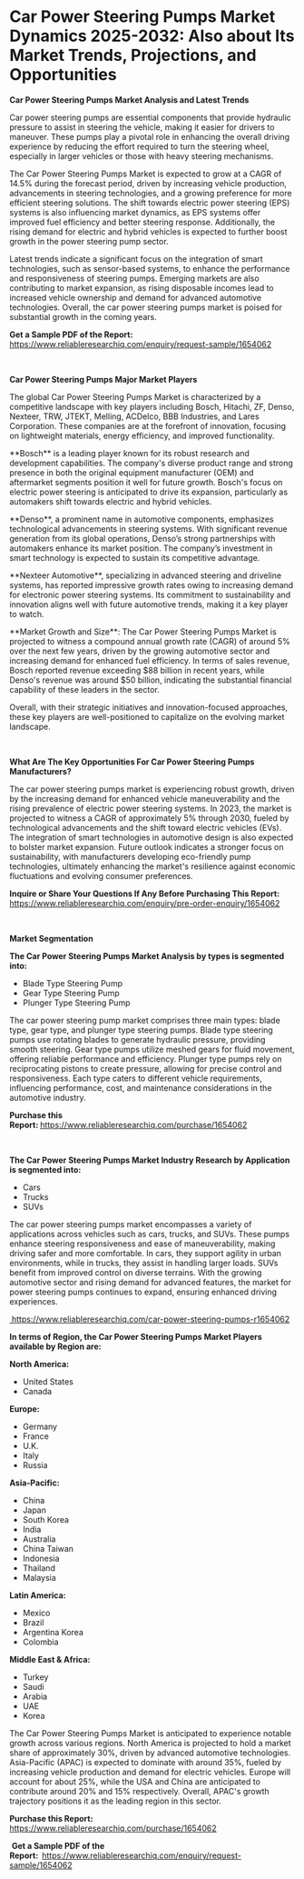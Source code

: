 <p><h1>Car Power Steering Pumps Market Dynamics 2025-2032: Also about Its Market Trends, Projections, and Opportunities</h1></p><p><strong>Car Power Steering Pumps Market Analysis and Latest Trends</strong></p>
<p><p>Car power steering pumps are essential components that provide hydraulic pressure to assist in steering the vehicle, making it easier for drivers to maneuver. These pumps play a pivotal role in enhancing the overall driving experience by reducing the effort required to turn the steering wheel, especially in larger vehicles or those with heavy steering mechanisms.</p><p>The Car Power Steering Pumps Market is expected to grow at a CAGR of 14.5% during the forecast period, driven by increasing vehicle production, advancements in steering technologies, and a growing preference for more efficient steering solutions. The shift towards electric power steering (EPS) systems is also influencing market dynamics, as EPS systems offer improved fuel efficiency and better steering response. Additionally, the rising demand for electric and hybrid vehicles is expected to further boost growth in the power steering pump sector.</p><p>Latest trends indicate a significant focus on the integration of smart technologies, such as sensor-based systems, to enhance the performance and responsiveness of steering pumps. Emerging markets are also contributing to market expansion, as rising disposable incomes lead to increased vehicle ownership and demand for advanced automotive technologies. Overall, the car power steering pumps market is poised for substantial growth in the coming years.</p></p>
<p><strong>Get a Sample PDF of the Report:&nbsp;</strong> <a href="https://www.reliableresearchiq.com/enquiry/request-sample/1654062?utm_campaign=3173&utm_medium=2&utm_source=Github&utm_content=ia&utm_term=18042025&utm_id=car-power-steering-pumps">https://www.reliableresearchiq.com/enquiry/request-sample/1654062</a></p>
<p>&nbsp;</p>
<p><strong>Car Power Steering Pumps Major Market Players</strong></p>
<p><p>The global Car Power Steering Pumps Market is characterized by a competitive landscape with key players including Bosch, Hitachi, ZF, Denso, Nexteer, TRW, JTEKT, Melling, ACDelco, BBB Industries, and Lares Corporation. These companies are at the forefront of innovation, focusing on lightweight materials, energy efficiency, and improved functionality.</p><p>**Bosch** is a leading player known for its robust research and development capabilities. The company's diverse product range and strong presence in both the original equipment manufacturer (OEM) and aftermarket segments position it well for future growth. Bosch's focus on electric power steering is anticipated to drive its expansion, particularly as automakers shift towards electric and hybrid vehicles.</p><p>**Denso**, a prominent name in automotive components, emphasizes technological advancements in steering systems. With significant revenue generation from its global operations, Denso’s strong partnerships with automakers enhance its market position. The company’s investment in smart technology is expected to sustain its competitive advantage.</p><p>**Nexteer Automotive**, specializing in advanced steering and driveline systems, has reported impressive growth rates owing to increasing demand for electronic power steering systems. Its commitment to sustainability and innovation aligns well with future automotive trends, making it a key player to watch.</p><p>**Market Growth and Size**: The Car Power Steering Pumps Market is projected to witness a compound annual growth rate (CAGR) of around 5% over the next few years, driven by the growing automotive sector and increasing demand for enhanced fuel efficiency. In terms of sales revenue, Bosch reported revenue exceeding $88 billion in recent years, while Denso's revenue was around $50 billion, indicating the substantial financial capability of these leaders in the sector.</p><p>Overall, with their strategic initiatives and innovation-focused approaches, these key players are well-positioned to capitalize on the evolving market landscape.</p></p>
<p>&nbsp;</p>
<p><strong>What Are The Key Opportunities For Car Power Steering Pumps Manufacturers?</strong></p>
<p><p>The car power steering pumps market is experiencing robust growth, driven by the increasing demand for enhanced vehicle maneuverability and the rising prevalence of electric power steering systems. In 2023, the market is projected to witness a CAGR of approximately 5% through 2030, fueled by technological advancements and the shift toward electric vehicles (EVs). The integration of smart technologies in automotive design is also expected to bolster market expansion. Future outlook indicates a stronger focus on sustainability, with manufacturers developing eco-friendly pump technologies, ultimately enhancing the market's resilience against economic fluctuations and evolving consumer preferences.</p></p>
<p><strong>Inquire or Share Your Questions If Any Before Purchasing This Report:</strong> <a href="https://www.reliableresearchiq.com/enquiry/pre-order-enquiry/1654062?utm_campaign=3173&utm_medium=2&utm_source=Github&utm_content=ia&utm_term=18042025&utm_id=car-power-steering-pumps">https://www.reliableresearchiq.com/enquiry/pre-order-enquiry/1654062</a></p>
<p>&nbsp;</p>
<p><strong>Market Segmentation</strong></p>
<p><strong>The Car Power Steering Pumps Market Analysis by types is segmented into:</strong></p>
<p><ul><li>Blade Type Steering Pump</li><li>Gear Type Steering Pump</li><li>Plunger Type Steering Pump</li></ul></p>
<p><p>The car power steering pump market comprises three main types: blade type, gear type, and plunger type steering pumps. Blade type steering pumps use rotating blades to generate hydraulic pressure, providing smooth steering. Gear type pumps utilize meshed gears for fluid movement, offering reliable performance and efficiency. Plunger type pumps rely on reciprocating pistons to create pressure, allowing for precise control and responsiveness. Each type caters to different vehicle requirements, influencing performance, cost, and maintenance considerations in the automotive industry.</p></p>
<p><strong>Purchase this Report:&nbsp;</strong><a href="https://www.reliableresearchiq.com/purchase/1654062?utm_campaign=3173&utm_medium=2&utm_source=Github&utm_content=ia&utm_term=18042025&utm_id=car-power-steering-pumps">https://www.reliableresearchiq.com/purchase/1654062</a></p>
<p>&nbsp;</p>
<p><strong>The Car Power Steering Pumps Market Industry Research by Application is segmented into:</strong></p>
<p><ul><li>Cars</li><li>Trucks</li><li>SUVs</li></ul></p>
<p><p>The car power steering pumps market encompasses a variety of applications across vehicles such as cars, trucks, and SUVs. These pumps enhance steering responsiveness and ease of maneuverability, making driving safer and more comfortable. In cars, they support agility in urban environments, while in trucks, they assist in handling larger loads. SUVs benefit from improved control on diverse terrains. With the growing automotive sector and rising demand for advanced features, the market for power steering pumps continues to expand, ensuring enhanced driving experiences.</p></p>
<p><a href="https://www.reliableresearchiq.com/car-power-steering-pumps-r1654062?utm_campaign=3173&utm_medium=2&utm_source=Github&utm_content=ia&utm_term=18042025&utm_id=car-power-steering-pumps">&nbsp;https://www.reliableresearchiq.com/car-power-steering-pumps-r1654062</a></p>
<p><strong>In terms of Region, the Car Power Steering Pumps Market Players available by Region are:</strong></p>
<p>
    <p> <strong> North America: </strong>
        <ul>
            <li>United States</li>
            <li>Canada</li>
        </ul>
        </p> 
    <p> <strong> Europe: </strong>
        <ul>
            <li>Germany</li>
            <li>France</li>
            <li>U.K.</li>
            <li>Italy</li>
            <li>Russia</li>
        </ul>
        </p> 
    <p> <strong> Asia-Pacific: </strong>
        <ul>
            <li>China</li>
            <li>Japan</li>
            <li>South Korea</li>
            <li>India</li>
            <li>Australia</li>
            <li>China Taiwan</li>
            <li>Indonesia</li>
            <li>Thailand</li>
            <li>Malaysia</li>
        </ul>
        </p> 
    <p> <strong> Latin America: </strong>
        <ul>
            <li>Mexico</li>
            <li>Brazil</li>
            <li>Argentina Korea</li>
            <li>Colombia</li>
        </ul>
        </p> 
    <p> <strong> Middle East & Africa: </strong>
        <ul>
            <li>Turkey</li>
            <li>Saudi</li>
            <li>Arabia</li>
            <li>UAE</li>
            <li>Korea</li>
        </ul>
    </p>
    </p>
<p><p>The Car Power Steering Pumps Market is anticipated to experience notable growth across various regions. North America is projected to hold a market share of approximately 30%, driven by advanced automotive technologies. Asia-Pacific (APAC) is expected to dominate with around 35%, fueled by increasing vehicle production and demand for electric vehicles. Europe will account for about 25%, while the USA and China are anticipated to contribute around 20% and 15% respectively. Overall, APAC's growth trajectory positions it as the leading region in this sector.</p></p>
<p><strong>Purchase this Report: </strong><a href="https://www.reliableresearchiq.com/purchase/1654062?utm_campaign=3173&utm_medium=2&utm_source=Github&utm_content=ia&utm_term=18042025&utm_id=car-power-steering-pumps">https://www.reliableresearchiq.com/purchase/1654062</a></p>
<p>&nbsp;<strong>Get a Sample PDF of the Report:&nbsp;&nbsp;</strong><a href="https://www.reliableresearchiq.com/enquiry/request-sample/1654062?utm_campaign=3173&utm_medium=2&utm_source=Github&utm_content=ia&utm_term=18042025&utm_id=car-power-steering-pumps">https://www.reliableresearchiq.com/enquiry/request-sample/1654062</a></p>
<p><strong></strong></p>
<p><p></p><p></p><p></p></p>